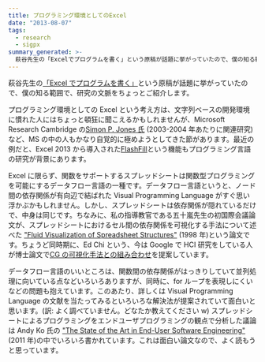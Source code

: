 ```yaml
---
title: プログラミング環境としてのExcel
date: "2013-08-07"
tags:
  - research
  - sigpx
summary_generated: >-
  萩谷先生の「Excelでプログラムを書く」という原稿が話題に挙がっていたので、僕の知る範囲で、研究の文脈をちょっとご紹介します。プログラミング環境としてのExcelという考え方は、文字列ベースの開発環境に慣れた人にはちょっと頓狂に聞こえるかもしれませんが、Microsoft...
---
```


萩谷先生の[「Excel でプログラムを書く」](http://lecture.ecc.u-tokyo.ac.jp/~shagiya/excel.pdf)という原稿が話題に挙がっていたので、僕の知る範囲で、研究の文脈をちょっとご紹介します。

プログラミング環境としての Excel という考え方は、文字列ベースの開発環境に慣れた人にはちょっと頓狂に聞こえるかもしれませんが、Microsoft Research Cambridge の[Simon P. Jones 氏](http://research.microsoft.com/en-us/people/simonpj/) (2003-2004 年あたりに関連研究)など、MS の中の人もかなり自覚的に極めようとしてきた節があります。最近の例だと、Excel 2013 から導入された[FlashFill](http://research.microsoft.com/en-us/um/people/sumitg/flashfill.html)という機能もプログラミング言語の研究が背景にあります。

Excel に限らず、関数をサポートするスプレッドシートは関数型プログラミングを可能にするデータフロー言語の一種です。データフロー言語というと、ノード間の依存関係が有向辺で結ばれた Visual Programming Language がすぐ思い浮かぶかもしれません。しかし、スプレッドシートは依存関係が隠れているだけで、中身は同じです。ちなみに、私の指導教官である五十嵐先生の初国際会議論文が、スプレッドシートにおけるセル間の依存関係を可視化する手法について述べた ["Fluid Visualization of Spreadsheet Structures"](http://www-ui.is.s.u-tokyo.ac.jp/~takeo/papers/vl98.pdf) (1998 年)という論文です。ちょうど同時期に、Ed Chi という、今は Google で HCI 研究をしている人が博士論文で[CG の可視化手法との組み合わせ](http://www-users.cs.umn.edu/~echi/phd/)を提案しています。

データフロー言語のいいところは、関数間の依存関係がはっきりしていて並列処理に向いている点などいろいろありますが、同時に、for ループを表現しにくいなどの問題も抱えています。このあたり、詳しくは Visual Programming Language の文献を当たってみるといろいろな解決法が提案されていて面白いと思います。(訳: よく調べていません。どなたか教えてください w) スプレッドシートによるプログラミングをエンドユーザプログラミングの観点で分析した議論は Andy Ko 氏の ["The State of the Art in End-User Software Engineering"](http://dl.acm.org/citation.cfm?id=1922649.1922658) (2011 年)の中でいろいろ書かれています。これは面白い論文なので、よく読もうと思っています。
